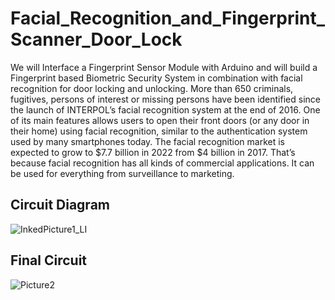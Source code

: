 # Facial_Recognition_and_Fingerprint_Scanner_Door_Lock

We will Interface a Fingerprint Sensor Module  with Arduino and will build a Fingerprint based  Biometric Security System in combination with  facial recognition for door locking and  unlocking.
More than 650 criminals, fugitives, persons of
interest or missing persons have been  identified since the launch of INTERPOL’s  facial recognition system at the end of 2016.
One of its main features allows users to open  their front doors (or any door in their home)  using facial recognition, similar to the  authentication system used by many  smartphones today.
The facial recognition market is expected to  grow to $7.7 billion in 2022 from $4 billion in  2017. That’s because facial recognition has all
kinds of commercial applications. It can be  used for everything from surveillance to  marketing.

## Circuit Diagram
![InkedPicture1_LI](https://user-images.githubusercontent.com/42884781/126080627-43e079cf-cf55-41c9-bb3f-127710608517.jpg)



## Final Circuit
![Picture2](https://user-images.githubusercontent.com/42884781/126080588-a5dd70e1-f754-49c2-9a1c-d0bae97ba28e.jpg)
